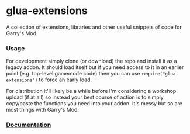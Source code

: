 # glua-extensions

A collection of extensions, libraries and other useful snippets of code for Garry's Mod.

### Usage

For development simply clone (or download) the repo and install it as a legacy addon. It should load itself but if you need access to it in an earlier point (e.g. top-level gamemode code) then you can use `require("glua-extensions")` to force an early load.

For distribution it'll likely be a while before I'm considering a workshop upload (if at all) so instead your best course of action is to simply copy/paste the functions you need into your addon. It's messy but so are most things with Garry's Mod.

### [Documentation](https://github.com/TankNut/glua-extensions/wiki)
